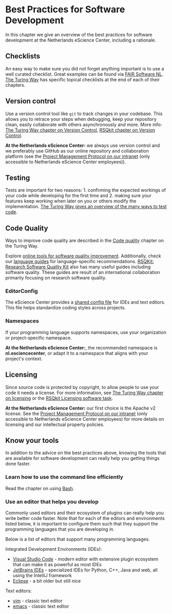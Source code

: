# Best Practices for Software Development

In this chapter we give an overview of the best practices for software development at the Netherlands eScience Center, including a rationale.

## Checklists

An easy way to make sure you did not forget anything important is to use a well curated checklist.
Great examples can be found via [FAIR Software NL](https://fair-software.nl/recommendations/checklist).
[The Turing Way](https://book.the-turing-way.org) has specific topical checklists at the end of each of their chapters.

## Version control

Use a version control tool like `git` to track changes in your codebase.
This allows you to retrace your steps when debugging, keep your repository clean, easily collaborate with others asynchronously and more.
More info: [The Turing Way chapter on Version Control](https://book.the-turing-way.org/reproducible-research/vcs), [RSQkit chapter on Version Control](http://everse.software/RSQKit/version_control).

**At the Netherlands eScience Center:** we always use version control and we preferably use GitHub as our online repository and collaboration platform (see the [Project Management Protocol on our intranet](https://nlesc.sharepoint.com/sites/home/SitePages/Project-procedures.aspx) (only accessible to Netherlands eScience Center employees)).

## Testing

Tests are important for two reasons: 1. confirming the expected workings of your code while developing for the first time and 2. making sure your features keep working when later on you or others modify the implementation.
[The Turing Way gives an overview of the many ways to test code](https://book.the-turing-way.org/reproducible-research/testing).

## Code Quality

Ways to improve code quality are described in the [Code quality](https://book.the-turing-way.org/reproducible-research/code-quality.html) chapter on the Turing Way.

Explore [online tools for software quality improvement](https://book.the-turing-way.org/reproducible-research/code-quality/code-quality-style.html#online-services-providing-software-quality-checks). Additionally, check our [language guides](/language_guides/languages_overview.md) for language-specific recommendations.
[RSQKit: Research Software Quality Kit](https://everse.software/RSQKit/) also has many useful guides including software quality. These guides are result of an international collaboration primarily focusing on research software quality.

### EditorConfig

The eScience Center provides a [shared config file](https://raw.githubusercontent.com/NLeSC/exemplum/master/.editorconfig) for IDEs and text editors. This file helps standardize coding styles across projects.

### Namespaces

If your programming language supports namespaces, use your organization or project-specific namespace.

**At the Netherlands eScience Center:**, the recommended namespace is **nl.esciencecenter**, or adapt it to a namespace that aligns with your project's context.

## Licensing

Since source code is protected by copyright, to allow people to use your code it needs a license.
For more information, see [The Turing Way chapter on licensing](https://the-turing-way.netlify.app/reproducible-research/licensing) or the [RSQkit Licensing software task](http://everse.software/RSQKit/licensing_software).

**At the Netherlands eScience Center:** our first choice is the Apache v2 license.
See the [Project Management Protocol on our intranet](https://nlesc.sharepoint.com/sites/home/SitePages/Project-procedures.aspx) (only accessible to Netherlands eScience Center employees) for more details on licensing and our intellectual property policies.

## Know your tools

In addition to the advice on the best practices above, knowing the
tools that are available for software development can really help you getting
things done faster.

### Learn how to use the command line efficiently

Read the chapter on using [Bash](/language_guides/bash.md).

### Use an editor that helps you develop

Commonly used editors and their ecosystem of plugins can really help you write
better code faster.
Note that for each of the editors and environments listed below, it is important
to configure them such that they support the programming languages that you are
developing in.

Below is a list of editors that support many programming languages.

Integrated Development Environments (IDEs):
- [Visual Studio Code](https://code.visualstudio.com/) - modern editor with extensive plugin ecosystem that can make it as powerful as most IDEs
- [JetBrains IDEs](https://www.jetbrains.com/ides/) - specialized IDEs for Python, C++, Java and web, all using the IntelliJ framework
- [Eclipse](https://www.eclipse.org/ide/) - a bit older but still nice

Text editors:
- [vim](https://www.vim.org/) - classic text editor
- [emacs](https://www.gnu.org/software/emacs/) - classic text editor
